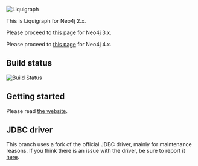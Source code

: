 ![Liquigraph](https://liquigraph.github.io/images/liquigraph-logo.png)

This is Liquigraph for Neo4j 2.x.

Please proceed to [this page](https://github.com/liquigraph/liquigraph/) for Neo4j 3.x.

Please proceed to [this page](https://github.com/liquigraph/liquigraph/tree/4.x) for Neo4j 4.x.

## Build status

![Build Status](https://github.com/liquigraph/liquigraph/workflows/CI/badge.svg?branch=2.x)

## Getting started

Please read [the website](https://liquigraph.org/).

## JDBC driver

This branch uses a fork of the official JDBC driver, mainly for maintenance reasons.
If you think there is an issue with the driver, be sure to report it [here](https://github.com/fbiville/neo4j-jdbc-2x/issues).
